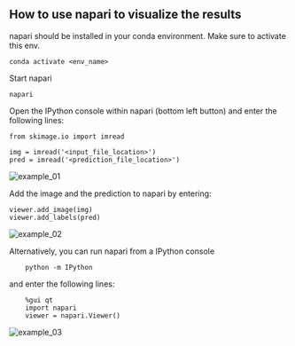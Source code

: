 ## How to use napari to visualize the results

napari should be installed in your conda environment.
Make sure to activate this env. 

    conda activate <env_name>

Start napari

    napari
    
Open the IPython console within napari (bottom left button) and enter the following lines:

    from skimage.io import imread
    
    img = imread('<input_file_location>')
    pred = imread('<prediction_file_location>')

![example_01](example_images/example_01.png)

Add the image and the prediction to napari by entering:

    viewer.add_image(img)
    viewer.add_labels(pred)

![example_02](example_images/example_02.png)

Alternatively, you can run napari from a IPython console

        python -m IPython
        
and enter the following lines:

        %gui qt
        import napari
        viewer = napari.Viewer()

![example_03](example_images/example_03.png)
